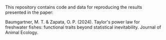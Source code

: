 This repository contains code and data for reproducing the results presented in the paper:

Baumgartner, M. T. & Zapata, O. P. (2024). Taylor's power law for freshwater fishes: functional traits beyond statistical inevitability. Journal of Animal Ecology.
